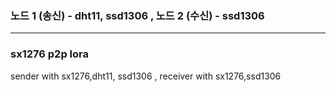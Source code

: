 ### 노드 1 (송신) - dht11, ssd1306 , 노드 2  (수신) - ssd1306
* * *


### sx1276 p2p lora


sender with sx1276,dht11, ssd1306 , receiver with sx1276,ssd1306

